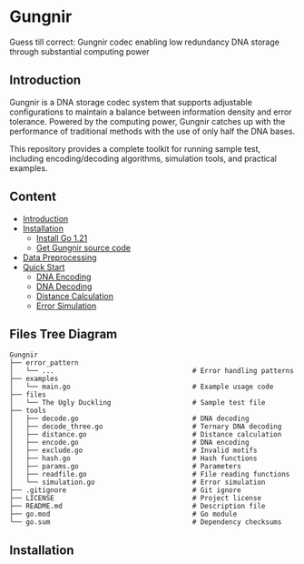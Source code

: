 # Gungnir
Guess till correct: Gungnir codec enabling low redundancy DNA storage through substantial computing power

## Introduction
Gungnir is a DNA storage codec system that supports adjustable configurations to maintain a balance between information density and error tolerance. Powered by the computing power, Gungnir catches up with the performance of traditional methods with the use of only half the DNA bases. 

This repository provides a complete toolkit for running sample test, including encoding/decoding algorithms, simulation tools, and practical examples. 

## Content
- [Introduction](#introduction)
- [Installation](#installation)
  - [Install Go 1.21](#install-go-121)
  - [Get Gungnir source code](#get-gungnir-source-code)
- [Data Preprocessing](#data-preprocessing)
- [Quick Start](#quick-start)
  - [DNA Encoding](#dna-encoding)
  - [DNA Decoding](#dna-decoding)
  - [Distance Calculation](#distance-calculation)
  - [Error Simulation](#error-simulation)

## Files Tree Diagram
```
Gungnir
├── error_pattern
│   └── ...                                  # Error handling patterns
├── examples
│   └── main.go                              # Example usage code
├── files
│   └── The Ugly Duckling                    # Sample test file
├── tools
│   ├── decode.go                            # DNA decoding
│   ├── decode_three.go                      # Ternary DNA decoding
│   ├── distance.go                          # Distance calculation
│   ├── encode.go                            # DNA encoding
│   ├── exclude.go                           # Invalid motifs
│   ├── hash.go                              # Hash functions
│   ├── params.go                            # Parameters
│   ├── readfile.go                          # File reading functions
│   └── simulation.go                        # Error simulation
├── .gitignore                               # Git ignore
├── LICENSE                                  # Project license
├── README.md                                # Description file
├── go.mod                                   # Go module
└── go.sum                                   # Dependency checksums
```
## Installation
